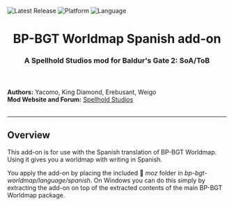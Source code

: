 
![Latest Release](https://img.shields.io/github/v/release/SpellholdStudios/BP-BGT-Worldmap_Spanish_addon?include_prereleases&color=darkred)
![Platform](https://img.shields.io/static/v1?label=platform&message=windows&color=informational)
![Language](https://img.shields.io/static/v1?label=language&message=Spanish&color=limegreen)

<div align="center"><h1></a>BP-BGT Worldmap Spanish add-on</h1>

<h3>A Spellhold Studios mod for Baldur's Gate 2: SoA/ToB<h3>

</div><br />


**Authors:** Yacomo, King Diamond, Erebusant, Weigo  
**Mod Website and Forum:** <a href="http://www.shsforums.net/forum/401-worldmap/">Spellhold Studios</a><br /><br />


<hr>


## Overview

This add-on is for use with the Spanish translation of BP-BGT Worldmap. Using it gives you a worldmap with writing in Spanish.

You apply the add-on by placing the included :file_folder: *moz* folder in *bp-bgt-worldmap/language/spanish*. On Windows you can do this simply by extracting the add-on on top of the extracted contents of the main BP-BGT Worldmap package.
